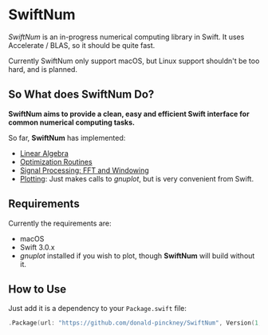 # SwiftNum
*SwiftNum* is an in-progress numerical computing library in Swift. It uses Accelerate / BLAS, so it should be quite fast.

Currently SwiftNum only support macOS, but Linux support shouldn't be too hard, and is planned.

## So What does SwiftNum Do?
**SwiftNum aims to provide a clean, easy and efficient Swift interface for common numerical computing tasks.**

So far, **SwiftNum** has implemented:
- [Linear Algebra](https://github.com/donald-pinckney/SwiftNum/tree/master/Sources/Linear)
- [Optimization Routines](https://github.com/donald-pinckney/SwiftNum/tree/master/Sources/Optimization)
- [Signal Processing: FFT and Windowing](https://github.com/donald-pinckney/SwiftNum/tree/master/Sources/SignalProcessing)
- [Plotting](https://github.com/donald-pinckney/SwiftNum/tree/master/Sources/Plotting): Just makes calls to *gnuplot*, but is very convenient from Swift.

## Requirements
Currently the requirements are:
- macOS
- Swift 3.0.x
- *gnuplot* installed if you wish to plot, though **SwiftNum** will build without it.

## How to Use
Just add it is a dependency to your `Package.swift` file:
```swift
.Package(url: "https://github.com/donald-pinckney/SwiftNum", Version(1, 9, 7))
```
